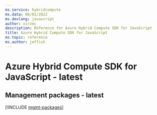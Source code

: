 ```yaml
---
ms.service: hybridcompute
ms.data: 08/01/2022
ms.devlang: javascript
author: xirzec
description: Reference for Azure Hybrid Compute SDK for JavaScript
title: Azure Hybrid Compute SDK for JavaScript
ms.topic: reference
ms.author: jeffish
---
```

# Azure Hybrid Compute SDK for JavaScript - latest

## Management packages - latest
[!INCLUDE [mgmt-packages](hybrid-compute-mgmt-index.md)]